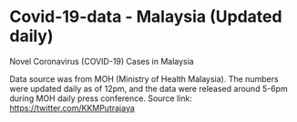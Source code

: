 # Covid-19-data - Malaysia (Updated daily)
Novel Coronavirus (COVID-19) Cases in Malaysia

Data source was from MOH (Ministry of Health Malaysia). 
The numbers were updated daily as of 12pm, and the data were released around 5-6pm during MOH daily press conference.
Source link: https://twitter.com/KKMPutrajaya
